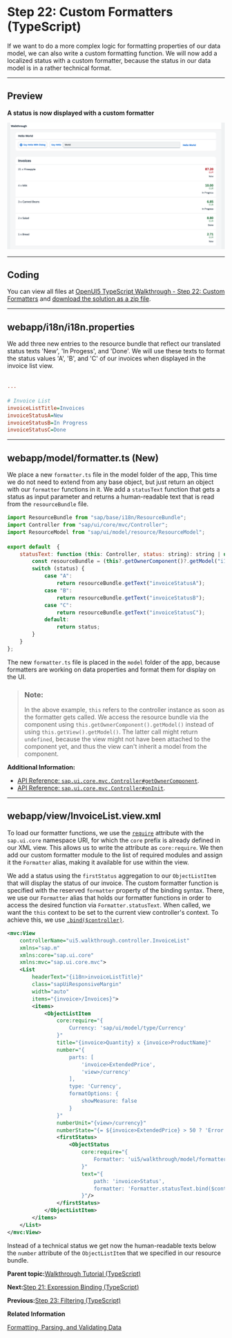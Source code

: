 <!-- loio61d4e2b154a7449da198577dfbc75a22 -->

# Step 22: Custom Formatters \(TypeScript\)

If we want to do a more complex logic for formatting properties of our data model, we can also write a custom formatting function. We will now add a localized status with a custom formatter, because the status in our data model is in a rather technical format.

***

## Preview

  
  
**A status is now displayed with a custom formatter**

![A list of invoices is displayed below the panel](images/loio7aa185a90dd7495cb6ec30c96bc80a54_LowRes.png "A status is now displayed with a custom formatter")

***

<a name="loio61d4e2b154a7449da198577dfbc75a22__section_lp1_2nk_syb"/>

## Coding

You can view all files at [OpenUI5 TypeScript Walkthrough - Step 22: Custom Formatters](https://github.com/sap-samples/ui5-typescript-walkthrough/tree/main/steps/22) and [download the solution as a zip file](https://sap-samples.github.io/ui5-typescript-walkthrough/ui5-typescript-walkthrough-step-22.zip).

***

<a name="loio61d4e2b154a7449da198577dfbc75a22__section_sxs_4kz_nzb"/>

## webapp/i18n/i18n.properties

We add three new entries to the resource bundle that reflect our translated status texts 'New', 'In Progess', and 'Done'. We will use these texts to format the status values 'A', 'B', and 'C' of our invoices when displayed in the invoice list view.

```ini

...

# Invoice List
invoiceListTitle=Invoices
invoiceStatusA=New
invoiceStatusB=In Progress
invoiceStatusC=Done
```

***

<a name="loio61d4e2b154a7449da198577dfbc75a22__section_mp1_2nk_syb"/>

## webapp/model/formatter.ts \(New\)

We place a new `formatter.ts` file in the model folder of the app, This time we do not need to extend from any base object, but just return an object with our `formatter` functions in it. We add a `statusText` function that gets a status as input parameter and returns a human-readable text that is read from the `resourceBundle` file.

```js
import ResourceBundle from "sap/base/i18n/ResourceBundle";
import Controller from "sap/ui/core/mvc/Controller";
import ResourceModel from "sap/ui/model/resource/ResourceModel";

export default  {
    statusText: function (this: Controller, status: string): string | undefined {
        const resourceBundle = (this?.getOwnerComponent()?.getModel("i18n") as ResourceModel)?.getResourceBundle() as ResourceBundle;
        switch (status) {
            case "A":
                return resourceBundle.getText("invoiceStatusA");
            case "B":
                return resourceBundle.getText("invoiceStatusB");
            case "C":
                return resourceBundle.getText("invoiceStatusC");
            default:
                return status;
        }
    }
};
```

The new `formatter.ts` file is placed in the `model` folder of the app, because formatters are working on data properties and format them for display on the UI.

> ### Note:  
> In the above example, `this` refers to the controller instance as soon as the formatter gets called. We access the resource bundle via the component using `this.getOwnerComponent().getModel()` instead of using `this.getView().getModel()`. The latter call might return `undefined`, because the view might not have been attached to the component yet, and thus the view can't inherit a model from the component.

**Additional Information:**

-   [API Reference: `sap.ui.core.mvc.Controller#getOwnerComponent`](https://ui5.sap.com/#/api/sap.ui.core.mvc.Controller/methods/getOwnerComponent). 
-   [API Reference: `sap.ui.core.mvc.Controller#onInit`](https://ui5.sap.com/#/api/sap.ui.core.mvc.Controller/methods/onInit). 

***

## webapp/view/InvoiceList.view.xml

To load our formatter functions, we use the [`require`](../04_Essentials/require-modules-in-xml-view-and-fragment-b11d853.md) attribute with the `sap.ui.core` namespace URI, for which the `core` prefix is already defined in our XML view. This allows us to write the attribute as `core:require`. We then add our custom formatter module to the list of required modules and assign it the `Formatter` alias, making it available for use within the view.

We add a status using the `firstStatus` aggregation to our `ObjectListItem` that will display the status of our invoice. The custom formatter function is specified with the reserved `formatter` property of the binding syntax. There, we use our `Formatter` alias that holds our formatter functions in order to access the desired function via `Formatter.statusText`. When called, we want the `this` context to be set to the current view controller's context. To achieve this, we use [`.bind($controller)`](../04_Essentials/formatting-parsing-and-validating-data-07e4b92.md).

```xml
<mvc:View
    controllerName="ui5.walkthrough.controller.InvoiceList"
    xmlns="sap.m"
    xmlns:core="sap.ui.core"
    xmlns:mvc="sap.ui.core.mvc">
    <List
        headerText="{i18n>invoiceListTitle}"
        class="sapUiResponsiveMargin"
        width="auto"
        items="{invoice>/Invoices}">
        <items>
            <ObjectListItem
                core:require="{
                    Currency: 'sap/ui/model/type/Currency'
                }"
                title="{invoice>Quantity} x {invoice>ProductName}"
                number="{
                    parts: [
                        'invoice>ExtendedPrice',
                        'view>/currency'
                    ],
                    type: 'Currency',
                    formatOptions: {
                        showMeasure: false
                    }
                }"
                numberUnit="{view>/currency}"
                numberState="{= ${invoice>ExtendedPrice} > 50 ? 'Error' : 'Success' }">
                <firstStatus>
                    <ObjectStatus
                        core:require="{
                            Formatter: 'ui5/walkthrough/model/formatter'
                        }"
                        text="{
                            path: 'invoice>Status',
                            formatter: 'Formatter.statusText.bind($controller)'
                        }"/>
                </firstStatus>
            </ObjectListItem>
        </items>
    </List>
</mvc:View>
```

Instead of a technical status we get now the human-readable texts below the `number` attribute of the `ObjectListItem` that we specified in our resource bundle.

**Parent topic:**[Walkthrough Tutorial \(TypeScript\)](walkthrough-tutorial-typescript-dad1905.md "In this tutorial we'll introduce you to all major development paradigms of OpenUI5. We'll demonstrate the use of TypeScript with OpenUI5 and highlight the specific characteristics of this approach.")

**Next:**[Step 21: Expression Binding \(TypeScript\)](step-21-expression-binding-typescript-8d67ba2.md "Sometimes the predefined types of OpenUI5 are not flexible enough and you want to do a simple calculation or formatting in the view - that is where expressions are really helpful. We use them to format our price according to the current number in the data model.")

**Previous:**[Step 23: Filtering \(TypeScript\)](step-23-filtering-typescript-7f02e9d.md "In this step, we add a search field for our product list and define a filter that represents the search term. When searching, the list is automatically updated to show only the items that match the search term.")

**Related Information**  


[Formatting, Parsing, and Validating Data](../04_Essentials/formatting-parsing-and-validating-data-07e4b92.md "Data that is presented on the UI often has to be converted so that is human readable and fits to the locale of the user. On the other hand, data entered by the user has to be parsed and validated to be understood by the data source. For this purpose, you use formatters and data types.")

